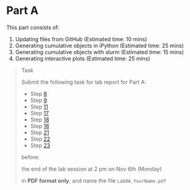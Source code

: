 # Part A

This part consists of:

<ol>
  <li> Updating files from GitHub (Estimated time: 10 mins)
  <li> Generating cumulative objects in iPython (Estimated time: 25 mins)
  <li> Generating cumulative objects with slurm (Estimated time: 15 mins)
  <li> Generating interactive plots (Estimated time: 25 mins)
</ol>

> <p class="task"> Task
>
> Submit the following task for lab report for Part A: 
> - Step [8](3.md#8)
> - Step [9](3.md#9)
> - Step [11](3.md#11)
> - Step [17](4.md#17)
> - Step [18](4.md#18)
> - Step [18](4.md#18)
> - Step [21](4.md#21)
> - Step [22](4.md#22)
> - Step [23](4.md#23)
>
> before:
>
> <p class="warn"> the end of the lab session at 2 pm on Nov 6th (Monday)
>
> in **PDF format only**, and name the file `Lab8A_YourName.pdf`